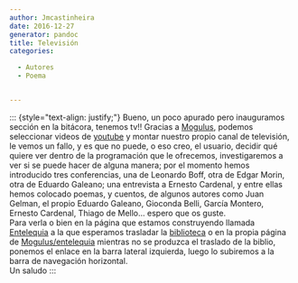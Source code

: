 ```yaml
---
author: Jmcastinheira
date: 2016-12-27
generator: pandoc
title: Televisión
categories:

  - Autores
  - Poema


---
```




::: {style="text-align: justify;"}
Bueno, un poco apurado pero inauguramos sección en la bitácora, tenemos
tv!! Gracias a [Mogulus](http://www.mogulus.com/), podemos seleccionar
videos de [youtube](http://es.youtube.com/) y montar nuestro propio
canal de televisión, le vemos un fallo, y es que no puede, o eso creo,
el usuario, decidir qué quiere ver dentro de la programación que le
ofrecemos, investigaremos a ver si se puede hacer de alguna manera; por
el momento hemos introducido tres conferencias, una de Leonardo Boff,
otra de Edgar Morin, otra de Eduardo Galeano; una entrevista a Ernesto
Cardenal, y entre ellas hemos colocado poemas, y cuentos, de algunos
autores como Juan Gelman, el propio Eduardo Galeano, Gioconda Belli,
García Montero, Ernesto Cardenal, Thiago de Mello... espero que os
guste.\
Para verla o bien en la página que estamos construyendo llamada
[Entelequia](http://bloggonoticias.googlepages.com/home) a la que
esperamos trasladar la
[biblioteca](http://enteleq1-cp23.wordpresstemporal.com/search/label/Biblioteca%20online)
o en la propia página de
[Mogulus/entelequia](http://www.mogulus.com/entelequia) mientras no se
produzca el traslado de la biblio, ponemos el enlace en la barra lateral
izquierda, luego lo subiremos a la barra de navegación horizontal.\
Un saludo
:::

